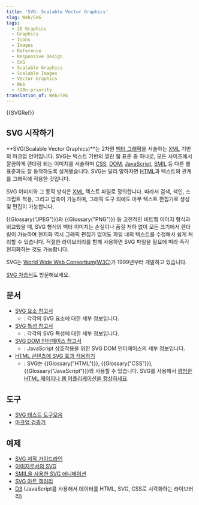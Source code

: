 ```yaml
---
title: 'SVG: Scalable Vector Graphics'
slug: Web/SVG
tags:
  - 2D Graphics
  - Graphics
  - Icons
  - Images
  - Reference
  - Responsive Design
  - SVG
  - Scalable Graphics
  - Scalable Images
  - Vector Graphics
  - Web
  - l10n:priority
translation_of: Web/SVG
---
```

{{SVGRef}}

## SVG 시작하기

**SVG(Scalable Vector Graphics)**는 2차원 [벡터 그래픽](https://w.wiki/3cVf)을 서술하는
[XML](/ko/docs/Web/XML) 기반의 마크업 언어입니다.
SVG는 텍스트 기반의 열린 웹 표준 중 하나로, 모든 사이즈에서 깔끔하게 렌더링 되는 이미지를 서술하며
[CSS](/ko/docs/Web/CSS), [DOM](/ko/docs/Web/API/Document_Object_Model),
[JavaScript](/ko/docs/Web/JavaScript), [SMIL](/ko/docs/Web/SVG/SVG_animation_with_SMIL) 등 다른
웹 표준과도 잘 동작하도록 설계됐습니다. SVG는 달리 말하자면 [HTML](/ko/docs/Web/HTML)과 텍스트의 관계를
그래픽에 적용한 것입니다.

SVG 이미지와 그 동작 방식은 [XML](/ko/docs/Web/XML) 텍스트 파일로 정의합니다. 따라서 검색, 색인, 스크립트
적용, 그리고 압축이 가능하며, 그래픽 도구 외에도 아무 텍스트 편집기로 생성 및 편집이 가능합니다.

{{Glossary("JPEG")}}와 {{Glossary("PNG")}} 등 고전적인 비트맵 이미지 형식과 비교했을 때, SVG 형식의 벡터 이미지는
손실이나 품질 저하 없이 모든 크기에서 렌더링이 가능하며 현지화 역시 그래픽 편집기 없이도 파일 내의 텍스트를 수정해서
쉽게 처리할 수 있습니다. 적절한 라이브러리를 함께 사용하면 SVG 파일을 필요에 따라 즉각 현지화하는 것도 가능합니다.

SVG는 [World Wide Web Consortium(W3C)](https://www.w3.org/)가 1999년부터 개발하고 있습니다.

[SVG 자습서](/ko/docs/Web/SVG/Tutorial)도 방문해보세요.

## 문서

- [SVG 요소 참고서](/ko/docs/Web/SVG/Element)
  - : 각각의 SVG 요소에 대한 세부 정보입니다.
- [SVG 특성 참고서](/ko/docs/Web/SVG/Attribute)
  - : 각각의 SVG 특성에 대한 세부 정보입니다.
- [SVG DOM 인터페이스 참고서](/ko/docs/Web/API/Document_Object_Model#svg_interfaces)
  - : JavaScript 상호작용을 위한 SVG DOM 인터페이스의 세부 정보입니다.
- [HTML 콘텐츠에 SVG 효과 적용하기](/ko/docs/Web/SVG/Applying_SVG_effects_to_HTML_content)
  - : SVG는 {{Glossary("HTML")}}, {{Glossary("CSS")}}, {{Glossary("JavaScript")}}와 사용할 수 있습니다. SVG를 사용해서
    [평범한 HTML 페이지나 웹 어플리케이션을 향상하세요](/ko/docs/Web/SVG/Tutorial/SVG_In_HTML_Introduction).

## 도구

- [SVG 테스트 도구모음](https://github.com/w3c/svgwg/wiki/Testing)
- [마크업 검증기](https://validator.w3.org/#validate_by_input)

## 예제

- [SVG 저작 가이드라인](https://jwatt.org/svg/authoring/)
- [이미지로서의 SVG](/ko/docs/Web/SVG/SVG_as_an_Image)
- [SMIL을 사용한 SVG 애니메이션](/ko/docs/Web/SVG/SVG_animation_with_SMIL)
- [SVG 아트 갤러리](https://plurib.us/1shot/2007/svg_gallery/)
- [D3](https://d3js.org) (JavaScript를 사용해서 데이터를 HTML, SVG, CSS로 시각화하는 라이브러리)
